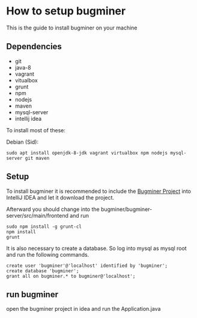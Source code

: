 # How to setup bugminer

This is the guide to install bugminer on your machine

## Dependencies

-	git
-	java-8
-	vagrant
-	vitualbox
-	grunt
-	npm
-	nodejs
-	maven
-	mysql-server
-	intellij idea

To install most of these:

Debian (Sid):

	sudo apt install openjdk-8-jdk vagrant virtualbox npm nodejs mysql-server git maven

## Setup

To install bugminer it is recommended to include the [Bugminer
Project](https://gihtub.com/bugminer/bugminer/) into IntelliJ IDEA and let it
download the project.

Afterward you should change into the bugminer/bugminer-server/src/main/frontend
and run

	sudo npm install -g grunt-cl
	npm install
	grunt

It is also necessary to create a database. So log into mysql as mysql root and
run the following commands.

	create user 'bugminer'@'localhost' identified by 'bugminer';
	create database 'bugminer';
	grant all on bugminer.* to bugminer@'localhost';

## run bugminer
open the bugminer project in idea and run the Application.java
